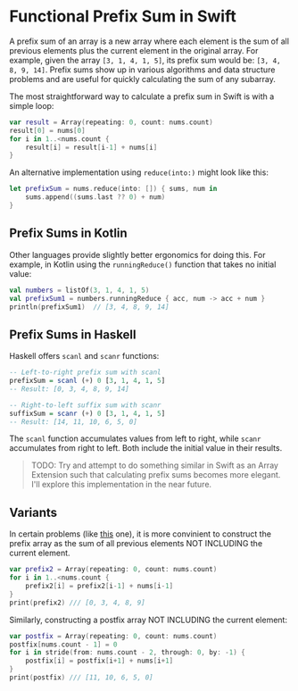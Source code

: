 # Functional Prefix Sum in Swift

A prefix sum of an array is a new array where each element is the sum of all previous elements plus the current element in the original array. For example, given the array `[3, 1, 4, 1, 5]`, its prefix sum would be: `[3, 4, 8, 9, 14]`. Prefix sums show up in various algorithms and data structure problems and are useful for quickly calculating the sum of any subarray.

The most straightforward way to calculate a prefix sum in Swift is with a simple loop:
```swift
var result = Array(repeating: 0, count: nums.count)
result[0] = nums[0]    
for i in 1..<nums.count {
    result[i] = result[i-1] + nums[i]
}
```

An alternative implementation using `reduce(into:)` might look like this:
```swift
let prefixSum = nums.reduce(into: []) { sums, num in
    sums.append((sums.last ?? 0) + num)
}
```

## Prefix Sums in Kotlin
Other languages provide slightly better ergonomics for doing this. For example, in Kotlin using the `runningReduce()` function that takes no initial value:
```kotlin
val numbers = listOf(3, 1, 4, 1, 5)
val prefixSum1 = numbers.runningReduce { acc, num -> acc + num }
println(prefixSum1)  // [3, 4, 8, 9, 14]
```

## Prefix Sums in Haskell
Haskell offers `scanl` and `scanr` functions:
```haskell
-- Left-to-right prefix sum with scanl
prefixSum = scanl (+) 0 [3, 1, 4, 1, 5]
-- Result: [0, 3, 4, 8, 9, 14]

-- Right-to-left suffix sum with scanr
suffixSum = scanr (+) 0 [3, 1, 4, 1, 5]
-- Result: [14, 11, 10, 6, 5, 0]
```

The `scanl` function accumulates values from left to right, while `scanr` accumulates from right to left. Both include the initial value in their results.

> TODO: Try and attempt to do something similar in Swift as an Array Extension such that calculating prefix sums becomes more elegant. I'll explore this implementation in the near future.

## Variants
In certain problems (like [this](https://leetcode.com/problems/product-of-array-except-self/) one), it is more convinient to construct the prefix array as the sum of all previous elements NOT INCLUDING the current element.

```swift
var prefix2 = Array(repeating: 0, count: nums.count)
for i in 1..<nums.count {
    prefix2[i] = prefix2[i-1] + nums[i-1]
}
print(prefix2) /// [0, 3, 4, 8, 9]
```

Similarly, constructing a postfix array NOT INCLUDING the current element:

```swift
var postfix = Array(repeating: 0, count: nums.count)
postfix[nums.count - 1] = 0
for i in stride(from: nums.count - 2, through: 0, by: -1) {
    postfix[i] = postfix[i+1] + nums[i+1]
}
print(postfix) /// [11, 10, 6, 5, 0]
```
